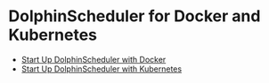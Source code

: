 # DolphinScheduler for Docker and Kubernetes

- [Start Up DolphinScheduler with Docker](https://dolphinscheduler.apache.org/#/en-us/docs/3.1.2/guide/start/docker)
- [Start Up DolphinScheduler with Kubernetes](https://dolphinscheduler.apache.org/#/en-us/docs/3.1.2/guide/installation/kubernetes)
